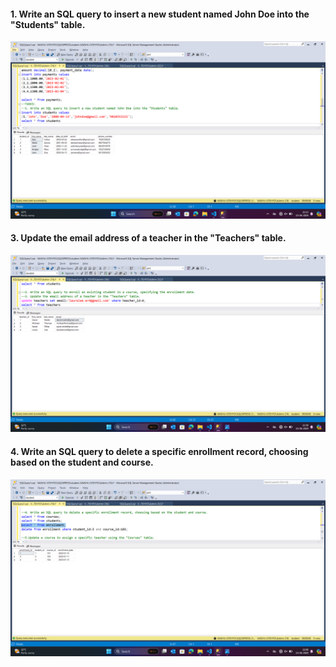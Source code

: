 #### 1. Write an SQL query to insert a new student named John Doe into the "Students" table.
![1](<Screenshot (1).png>)
#### 3. Update the email address of a teacher in the "Teachers" table.
![3](image.png)
#### 4. Write an SQL query to delete a specific enrollment record, choosing based on the student and course.
![4](image-1.png)
